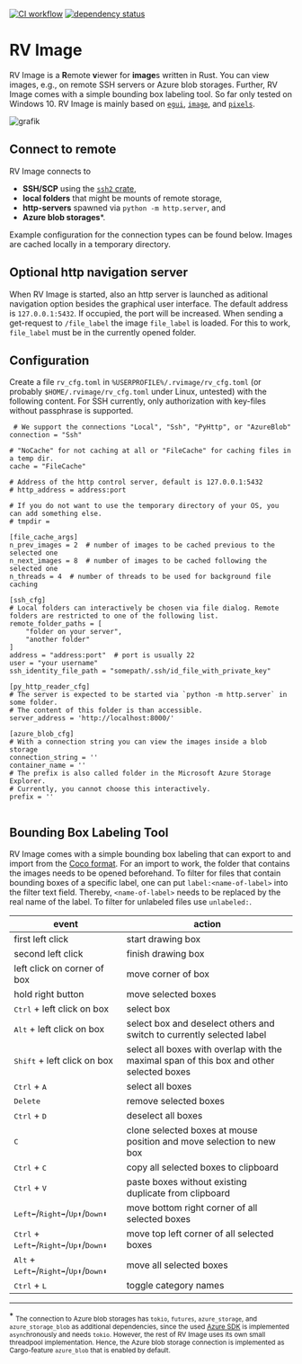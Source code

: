 [![CI workflow](https://github.com/bertiqwerty/rvimage/actions/workflows/rust.yml/badge.svg)](https://github.com/bertiqwerty/rvimage)
[![dependency status](https://deps.rs/repo/github/bertiqwerty/rvimage/status.svg)](https://deps.rs/repo/github/rvimage/balance)
# RV Image
RV Image is a **R**emote **v**iewer for **image**s written in Rust. You can view images, e.g., on remote SSH servers or Azure blob storages. Further, RV Image comes with a simple bounding box labeling tool. So far only tested on Windows 10. RV Image is mainly based on [`egui`](https://crates.io/crates/egui), [`image`](https://crates.io/crates/image), and [`pixels`](https://crates.io/crates/pixels).


![grafik](https://user-images.githubusercontent.com/50267830/168975976-45ab6567-ef5e-41a8-8027-2ff210dfda3c.png)


## Connect to remote

RV Image connects to 

* **SSH/SCP** using the [`ssh2` crate](https://crates.io/crates/ssh2), 
* **local folders** that might be mounts of remote storage, 
* **http-servers** spawned via `python -m http.server`, and
* **Azure blob storages***. 

Example configuration for the connection types can be found below. Images are cached locally in a temporary directory. 

## Optional http navigation server 

When RV Image is started, also an http server is launched as aditional navigation option besides the graphical user interface. The default address is `127.0.0.1:5432`. If occupied, the port will be increased. When sending a
get-request to `/file_label` the image `file_label` is loaded. For this to work, `file_label` must
be in the currently opened folder. 

## Configuration

Create a file `rv_cfg.toml` in `%USERPROFILE%/.rvimage/rv_cfg.toml` (or probably `$HOME/.rvimage/rv_cfg.toml` under Linux, untested) with the following content. For SSH currently, only authorization with key-files without passphrase is supported.
```
 # We support the connections "Local", "Ssh", "PyHttp", or "AzureBlob"
connection = "Ssh"

# "NoCache" for not caching at all or "FileCache" for caching files in a temp dir.
cache = "FileCache"  

# Address of the http control server, default is 127.0.0.1:5432
# http_address = address:port

# If you do not want to use the temporary directory of your OS, you can add something else.
# tmpdir = 

[file_cache_args]
n_prev_images = 2  # number of images to be cached previous to the selected one
n_next_images = 8  # number of images to be cached following the selected one
n_threads = 4  # number of threads to be used for background file caching

[ssh_cfg]             
# Local folders can interactively be chosen via file dialog. Remote folders are restricted to one of the following list. 
remote_folder_paths = [
    "folder on your server", 
    "another folder"
]
address = "address:port"  # port is usually 22
user = "your username"
ssh_identity_file_path = "somepath/.ssh/id_file_with_private_key"

[py_http_reader_cfg]
# The server is expected to be started via `python -m http.server` in some folder.
# The content of this folder is than accessible.  
server_address = 'http://localhost:8000/'

[azure_blob_cfg]
# With a connection string you can view the images inside a blob storage
connection_string = ''
container_name = ''
# The prefix is also called folder in the Microsoft Azure Storage Explorer.
# Currently, you cannot choose this interactively.
prefix = ''


```

## Bounding Box Labeling Tool

RV Image comes with a simple bounding box labeling that can export to and import from the [Coco format](https://cocodataset.org/#format-data).
For an import to work, the folder that contains the images needs to be opened beforehand. To filter for files that contain bounding boxes of a specific label, one can put `label:<name-of-label>` into the filter text field. Thereby, `<name-of-label>` needs to be replaced by the real name of the label. To filter for unlabeled files use `unlabeled:`.

| event                                                                                | action                                                                                   |
| ------------------------------------------------------------------------------------ | ---------------------------------------------------------------------------------------- |
| first left click                                                                     | start drawing box                                                                        |
| second left click                                                                    | finish drawing box                                                                       |
| left click on corner of box                                                          | move corner of box                                                                       |
| hold right button                                                                    | move selected boxes                                                                      |
| <kbd>Ctrl</kbd> + left click on box                                                  | select box                                                                               |
| <kbd>Alt</kbd> + left click on box                                                   | select box and deselect others and switch to currently selected label                    |
| <kbd>Shift</kbd> + left click on box                                                 | select all boxes with overlap with the maximal span of this box and other selected boxes |
| <kbd>Ctrl</kbd> + <kbd>A</kbd>                                                       | select all boxes                                                                         |
| <kbd>Delete</kbd>                                                                    | remove selected boxes                                                                    |
| <kbd>Ctrl</kbd> + <kbd>D</kbd>                                                       | deselect all boxes                                                                       |
| <kbd>C</kbd>                                                                         | clone selected boxes at mouse position and move selection to new box                     |
| <kbd>Ctrl</kbd> + <kbd>C</kbd>                                                       | copy all selected boxes to clipboard                                                     |
| <kbd>Ctrl</kbd> + <kbd>V</kbd>                                                       | paste boxes without existing duplicate from clipboard                                    |
| <kbd>Left⬅</kbd>/<kbd>Right➡</kbd>/<kbd>Up⬆</kbd>/<kbd>Down⬇</kbd>                   | move bottom right corner of all selected boxes                                           |
| <kbd>Ctrl</kbd> + <kbd>Left⬅</kbd>/<kbd>Right➡</kbd>/<kbd>Up⬆</kbd>/<kbd>Down⬇</kbd> | move top left corner of all selected boxes                                               |
| <kbd>Alt</kbd> + <kbd>Left⬅</kbd>/<kbd>Right➡</kbd>/<kbd>Up⬆</kbd>/<kbd>Down⬇</kbd>  | move all selected boxes                                                                  |
| <kbd>Ctrl</kbd> + <kbd>L</kbd>                                                       | toggle category names                                                                    |

---
\* <sub>The connection to Azure blob storages has `tokio`, `futures`, `azure_storage`, and `azure_storage_blob` as additional dependencies, since the used [Azure SDK](https://github.com/Azure/azure-sdk-for-rust) is implemented `async`hronously and needs `tokio`. However, the rest of RV Image uses its own small threadpool implementation. Hence, the Azure blob storage connection is implemented as Cargo-feature `azure_blob` that is enabled by default.</sub>
